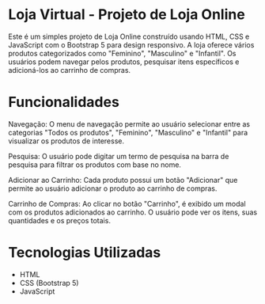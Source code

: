 # Loja Virtual - Projeto de Loja Online

Este é um simples projeto de Loja Online construído usando HTML, CSS e JavaScript com o Bootstrap 5 para design responsivo. A loja oferece vários produtos categorizados como "Feminino", "Masculino" e "Infantil". Os usuários podem navegar pelos produtos, pesquisar itens específicos e adicioná-los ao carrinho de compras.

# Funcionalidades

Navegação: O menu de navegação permite ao usuário selecionar entre as categorias "Todos os produtos", "Feminino", "Masculino" e "Infantil" para visualizar os produtos de interesse.

Pesquisa: O usuário pode digitar um termo de pesquisa na barra de pesquisa para filtrar os produtos com base no nome.

Adicionar ao Carrinho: Cada produto possui um botão "Adicionar" que permite ao usuário adicionar o produto ao carrinho de compras.

Carrinho de Compras: Ao clicar no botão "Carrinho", é exibido um modal com os produtos adicionados ao carrinho. O usuário pode ver os itens, suas quantidades e os preços totais.

# Tecnologias Utilizadas

* HTML
* CSS (Bootstrap 5)
* JavaScript

